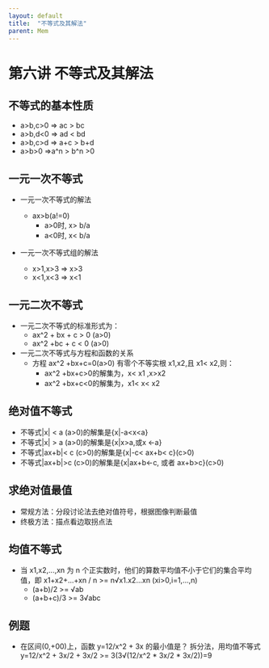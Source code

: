 ```yaml
---
layout: default
title:  "不等式及其解法"
parent: Mem
---
```



# 第六讲 不等式及其解法

## 不等式的基本性质
- a>b,c>0 => ac > bc
- a>b,d<0 => ad < bd
- a>b,c>d => a+c > b+d
- a>b>0   =>a^n > b^n >0

## 一元一次不等式
- 一元一次不等式的解法
	- ax>b(a!=0)
		- a>0时, x> b/a
		- a<0时, x< b/a

- 一元一次不等式组的解法
	- x>1,x>3 => x>3
	- x<1,x<3 => x<1

## 一元二次不等式
- 一元二次不等式的标准形式为：
	- ax^2 + bx + c > 0 (a>0)
	- ax^2 +bc + c < 0 (a>0)
- 一元二次不等式与方程和函数的关系
	- 方程 ax^2 +bx+c=0(a>0) 有零个不等实根 x1,x2,且 x1< x2,则：
		- ax^2 +bx+c>0的解集为，x< x1 ,x>x2
		- ax^2 +bx+c<0的解集为，x1< x< x2

## 绝对值不等式
- 不等式\|x\| < a (a>0)的解集是{x\|-a<x<a}
- 不等式\|x\| > a (a>0)的解集是{x\|x>a,或x <-a}
- 不等式\|ax+b\|< c (c>0)的解集是{x\|-c< ax+b< c}(c>0)
- 不等式\|ax+b\|>c (c>0)的解集是{x\|ax+b<-c, 或者 ax+b>c}(c>0)

## 求绝对值最值
- 常规方法：分段讨论法去绝对值符号，根据图像判断最值
- 终极方法：描点看边取拐点法

## 均值不等式
- 当 x1,x2,...,xn 为 n 个正实数时，他们的算数平均值不小于它们的集合平均值，即
x1+x2+...+xn / n >= n√x1.x2...xn (xi>0,i=1,...,n)
	- (a+b)/2 >= √ab
	- (a+b+c)/3 >= 3√abc

## 例题
- 在区间(0,+00)上，函数 y=12/x^2 + 3x 的最小值是？
	拆分法，用均值不等式
	y=12/x^2 + 3x/2 + 3x/2 >= 3(3√(12/x^2 * 3x/2 * 3x/2))=9
